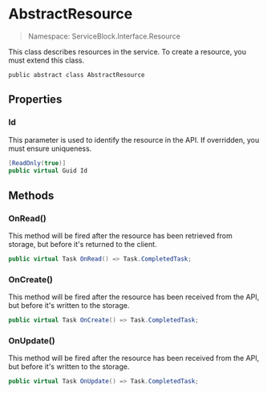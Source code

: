 AbstractResource
======
> Namespace: ServiceBlock.Interface.Resource

This class describes resources in the service.
To create a resource, you must extend this class.

```
public abstract class AbstractResource
```

## Properties

### Id

This parameter is used to identify the resource in the API.
If overridden, you must ensure uniqueness.

```csharp
[ReadOnly(true)]
public virtual Guid Id
```


## Methods

### OnRead()

This method will be fired after the resource has been retrieved from storage, but before it's returned to the client.

```csharp
public virtual Task OnRead() => Task.CompletedTask;
```





### OnCreate()

This method will be fired after the resource has been received from the API, but before it's written to the storage.

```csharp
public virtual Task OnCreate() => Task.CompletedTask;
```





### OnUpdate()

This method will be fired after the resource has been received from the API, but before it's written to the storage.

```csharp
public virtual Task OnUpdate() => Task.CompletedTask;
```





